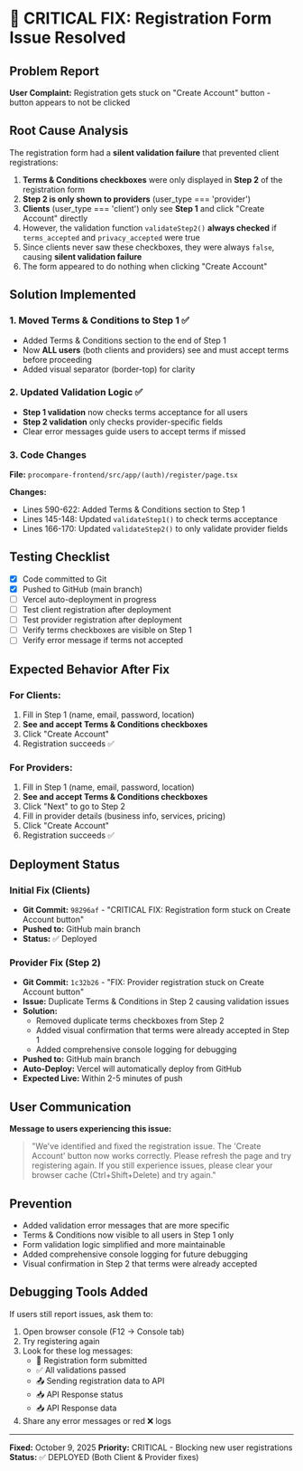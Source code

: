 # 🚨 CRITICAL FIX: Registration Form Issue Resolved

## Problem Report
**User Complaint:** Registration gets stuck on "Create Account" button - button appears to not be clicked

## Root Cause Analysis
The registration form had a **silent validation failure** that prevented client registrations:

1. **Terms & Conditions checkboxes** were only displayed in **Step 2** of the registration form
2. **Step 2 is only shown to providers** (user_type === 'provider')
3. **Clients** (user_type === 'client') only see **Step 1** and click "Create Account" directly
4. However, the validation function `validateStep2()` **always checked** if `terms_accepted` and `privacy_accepted` were true
5. Since clients never saw these checkboxes, they were always `false`, causing **silent validation failure**
6. The form appeared to do nothing when clicking "Create Account"

## Solution Implemented

### 1. Moved Terms & Conditions to Step 1 ✅
- Added Terms & Conditions section to the end of Step 1
- Now **ALL users** (both clients and providers) see and must accept terms before proceeding
- Added visual separator (border-top) for clarity

### 2. Updated Validation Logic ✅
- **Step 1 validation** now checks terms acceptance for all users
- **Step 2 validation** only checks provider-specific fields
- Clear error messages guide users to accept terms if missed

### 3. Code Changes
**File:** `procompare-frontend/src/app/(auth)/register/page.tsx`

**Changes:**
- Lines 590-622: Added Terms & Conditions section to Step 1
- Lines 145-148: Updated `validateStep1()` to check terms acceptance
- Lines 166-170: Updated `validateStep2()` to only validate provider fields

## Testing Checklist
- [x] Code committed to Git
- [x] Pushed to GitHub (main branch)
- [ ] Vercel auto-deployment in progress
- [ ] Test client registration after deployment
- [ ] Test provider registration after deployment
- [ ] Verify terms checkboxes are visible on Step 1
- [ ] Verify error message if terms not accepted

## Expected Behavior After Fix

### For Clients:
1. Fill in Step 1 (name, email, password, location)
2. **See and accept Terms & Conditions checkboxes**
3. Click "Create Account"
4. Registration succeeds ✅

### For Providers:
1. Fill in Step 1 (name, email, password, location)
2. **See and accept Terms & Conditions checkboxes**
3. Click "Next" to go to Step 2
4. Fill in provider details (business info, services, pricing)
5. Click "Create Account"
6. Registration succeeds ✅

## Deployment Status

### Initial Fix (Clients)
- **Git Commit:** `98296af` - "CRITICAL FIX: Registration form stuck on Create Account button"
- **Pushed to:** GitHub main branch
- **Status:** ✅ Deployed

### Provider Fix (Step 2)
- **Git Commit:** `1c32b26` - "FIX: Provider registration stuck on Create Account button"
- **Issue:** Duplicate Terms & Conditions in Step 2 causing validation issues
- **Solution:** 
  - Removed duplicate terms checkboxes from Step 2
  - Added visual confirmation that terms were already accepted in Step 1
  - Added comprehensive console logging for debugging
- **Pushed to:** GitHub main branch
- **Auto-Deploy:** Vercel will automatically deploy from GitHub
- **Expected Live:** Within 2-5 minutes of push

## User Communication
**Message to users experiencing this issue:**
> "We've identified and fixed the registration issue. The 'Create Account' button now works correctly. Please refresh the page and try registering again. If you still experience issues, please clear your browser cache (Ctrl+Shift+Delete) and try again."

## Prevention
- Added validation error messages that are more specific
- Terms & Conditions now visible to all users in Step 1 only
- Form validation logic simplified and more maintainable
- Added comprehensive console logging for future debugging
- Visual confirmation in Step 2 that terms were already accepted

## Debugging Tools Added
If users still report issues, ask them to:
1. Open browser console (F12 → Console tab)
2. Try registering again
3. Look for these log messages:
   - 🚀 Registration form submitted
   - ✅ All validations passed
   - 📤 Sending registration data to API
   - 📥 API Response status
   - 📥 API Response data
4. Share any error messages or red ❌ logs

---
**Fixed:** October 9, 2025
**Priority:** CRITICAL - Blocking new user registrations
**Status:** ✅ DEPLOYED (Both Client & Provider fixes)

